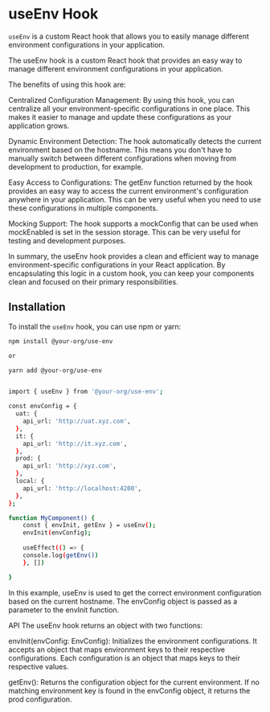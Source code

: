 # useEnv Hook

`useEnv` is a custom React hook that allows you to easily manage different environment configurations in your application.

The useEnv hook is a custom React hook that provides an easy way to manage different environment configurations in your application.

The benefits of using this hook are:

Centralized Configuration Management: By using this hook, you can centralize all your environment-specific configurations in one place. This makes it easier to manage and update these configurations as your application grows.

Dynamic Environment Detection: The hook automatically detects the current environment based on the hostname. This means you don't have to manually switch between different configurations when moving from development to production, for example.

Easy Access to Configurations: The getEnv function returned by the hook provides an easy way to access the current environment's configuration anywhere in your application. This can be very useful when you need to use these configurations in multiple components.

Mocking Support: The hook supports a mockConfig that can be used when mockEnabled is set in the session storage. This can be very useful for testing and development purposes.

In summary, the useEnv hook provides a clean and efficient way to manage environment-specific configurations in your React application. By encapsulating this logic in a custom hook, you can keep your components clean and focused on their primary responsibilities.

## Installation

To install the `useEnv` hook, you can use npm or yarn:

```sh
npm install @your-org/use-env

or 

yarn add @your-org/use-env


import { useEnv } from '@your-org/use-env';

const envConfig = {
  uat: {
    api_url: 'http://uat.xyz.com',
  },
  it: {
    api_url: 'http://it.xyz.com',
  },
  prod: {
    api_url: 'http://xyz.com',
  },
  local: {
    api_url: 'http://localhost:4200',
  },
};

function MyComponent() {
    const { envInit, getEnv } = useEnv();
    envInit(envConfig);
    
    useEffect(() => {
    console.log(getEnv())
    }, [])

}
``````

In this example, useEnv is used to get the correct environment configuration based on the current hostname. The envConfig object is passed as a parameter to the envInit function.


API
The useEnv hook returns an object with two functions:

envInit(envConfig: EnvConfig): Initializes the environment configurations. It accepts an object that maps environment keys to their respective configurations. Each configuration is an object that maps keys to their respective values.

getEnv(): Returns the configuration object for the current environment. If no matching environment key is found in the envConfig object, it returns the prod configuration.


